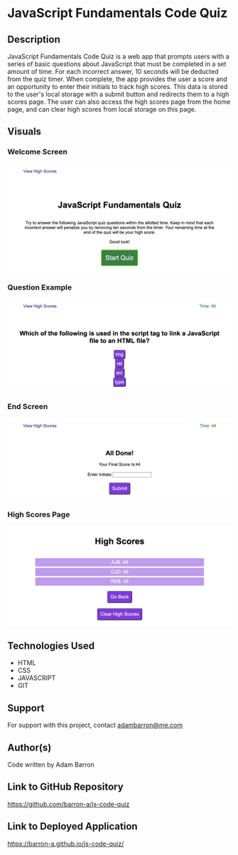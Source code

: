 # JavaScript Fundamentals Code Quiz

## Description

JavaScript Fundamentals Code Quiz is a web app that prompts users with a series of basic questions about JavaScript that must be completed in a set amount of time. For each incorrect answer, 10 seconds will be deducted from the quiz timer. When complete, the app provides the user a score and an opportunity to enter their initials to track high scores. This data is stored to the user's local storage with a submit button and redirects them to a high scores page. The user can also access the high scores page from the home page, and can clear high scores from local storage on this page.

## Visuals

### Welcome Screen
![Code Quiz Welcome Screen](/assets/images/welcome-screen.jpg)

### Question Example
![Code Quiz Question Example](/assets/images/question-example.jpg)

### End Screen
![Code Quiz End Screen](/assets/images/quiz-end-screen.jpg)

### High Scores Page
![Code Quiz High Scores](/assets/images/high-scores.jpg)

## Technologies Used

* HTML
* CSS
* JAVASCRIPT
* GIT

## Support

For support with this project, contact adambarron@me.com

## Author(s)

Code written by Adam Barron

## Link to GitHub Repository

https://github.com/barron-a/js-code-quiz

## Link to Deployed Application

https://barron-a.github.io/js-code-quiz/

